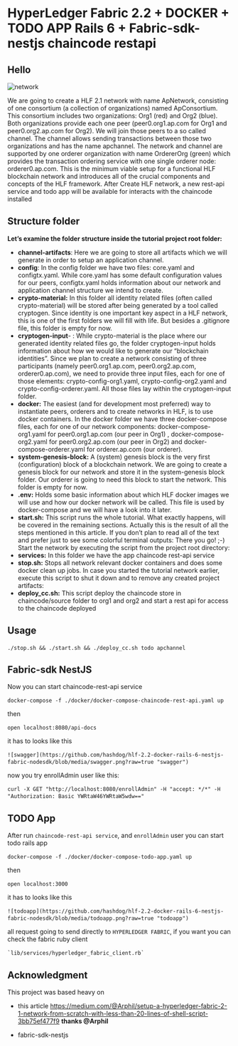 # HyperLedger Fabric 2.2 + DOCKER + TODO APP Rails 6 + Fabric-sdk-nestjs chaincode restapi

## Hello
![network](https://miro.medium.com/max/700/1*nz4hX8J2DII6fcXzJap37Q.png "network")

We are going to create a HLF 2.1 network with name ApNetwork, consisting of one consortium (a collection of organizations) named ApConsortium. This consortium includes two organizations: Org1 (red) and Org2 (blue). Both organizations provide each one peer (peer0.org1.ap.com for Org1 and peer0.org2.ap.com for Org2). We will join those peers to a so called channel. The channel allows sending transactions between those two organizations and has the name apchannel. The network and channel are supported by one orderer organization with name OrdererOrg (green) which provides the transaction ordering service with one single orderer node: orderer0.ap.com. This is the minimum viable setup for a functional HLF blockchain network and introduces all of the crucial components and concepts of the HLF framework.
After Create HLF network, a new rest-api service  and todo app will be available for interacts with the chaincode installed

## Structure folder

**Let’s examine the folder structure inside the tutorial project root folder:**

- **channel-artifacts**: Here we are going to store all artifacts which we will generate in order to setup an application channel.
- **config**: In the config folder we have two files: core.yaml and configtx.yaml. While core.yaml has some default configuration values for our peers, configtx.yaml holds information about our network and application channel structure we intend to create.
- **crypto-material:** In this folder all identity related files (often called crypto-material) will be stored after being generated by a tool called cryptogen. Since identity is one important key aspect in a HLF network, this is one of the first folders we will fill with life. But besides a .gitignore file, this folder is empty for now.
- **cryptogen-input**- : While crypto-material is the place where our generated identity related files go, the folder cryptogen-input holds information about how we would like to generate our “blockchain identities”. Since we plan to create a network consisting of three participants (namely peer0.org1.ap.com, peer0.org2.ap.com, orderer0.ap.com), we need to provide three input files, each for one of those elements: crypto-config-org1.yaml, crypto-config-org2.yaml and crypto-config-orderer.yaml. All those files lay within the cryptogen-input folder.
- **docker:** The easiest (and for development most preferred) way to instantiate peers, orderers and to create networks in HLF, is to use docker containers. In the docker folder we have three docker-compose files, each for one of our network components: docker-compose-org1.yaml for peer0.org1.ap.com (our peer in Org1) , docker-compose-org2.yaml for peer0.org2.ap.com (our peer in Org2) and docker-compose-orderer.yaml for orderer.ap.com (our orderer).
- **system-genesis-block:** A (system) genesis block is the very first (configuration) block of a blockchain network. We are going to create a genesis block for our network and store it in the system-genesis block folder. Our orderer is going to need this block to start the network. This folder is empty for now.
- **.env:** Holds some basic information about which HLF docker images we will use and how our docker network will be called. This file is used by docker-compose and we will have a look into it later.
- **start.sh:** This script runs the whole tutorial. What exactly happens, will be covered in the remaining sections. Actually this is the result of all the steps mentioned in this article. If you don’t plan to read all of the text and prefer just to see some colorful terminal outputs: There you go! ;-) Start the network by executing the script from the project root directory:
- **services:** In this folder we have the app chaincode rest-api service
- **stop.sh:** Stops all network relevant docker containers and does some docker clean up jobs. In case you started the tutorial network earlier, execute this script to shut it down and to remove any created project artifacts:
- **deploy_cc.sh:** This script deploy the chaincode store in chaincode/source folder to org1 and org2 and start a rest api for access to the chaincode deployed

## Usage

    ./stop.sh && ./start.sh && ./deploy_cc.sh todo apchannel


## Fabric-sdk NestJS
Now you can start chaincode-rest-api service

    docker-compose -f ./docker/docker-compose-chaincode-rest-api.yaml up

then

    open localhost:8080/api-docs
    
it has to looks like this

    ![swagger](https://github.com/hashdog/hlf-2.2-docker-rails-6-nestjs-fabric-nodesdk/blob/media/swagger.png?raw=true "swagger")


now you try enrollAdmin user like this:

    curl -X GET "http://localhost:8080/enrollAdmin" -H "accept: */*" -H "Authorization: Basic YWRtaW46YWRtaW5wdw=="


## TODO App

After run `chaincode-rest-api service`, and `enrollAdmin` user  you can start todo rails app 

    docker-compose -f ./docker/docker-compose-todo-app.yaml up

then

    open localhost:3000

it has to looks like this

    ![todoapp](https://github.com/hashdog/hlf-2.2-docker-rails-6-nestjs-fabric-nodesdk/blob/media/todoapp.png?raw=true "todoapp")

all request going to send directly to `HYPERLEDGER FABRIC`, if you want you can check the fabric ruby client


    `lib/services/hyperledger_fabric_client.rb`


## Acknowledgment

This project was based heavy on

- this article https://medium.com/@Arphil/setup-a-hyperledger-fabric-2-1-network-from-scratch-with-less-than-20-lines-of-shell-script-3bb75ef477f9
**thanks @Arphil**  

- fabric-sdk-nestjs
